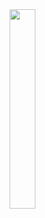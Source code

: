<div align="center">
  <img src="https://github.com/user-attachments/assets/d8f4a787-39b9-422f-bcb6-6433eb2eea1b" width="30%">

</div>
